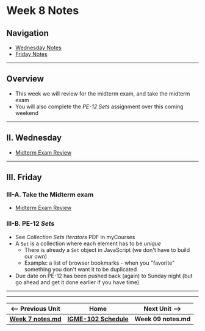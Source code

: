 # Week 8 Notes

## Navigation

- [Wednesday Notes](#wednesday)
- [Friday Notes](#friday)

<hr>

## Overview
- This week we will review for the midterm exam, and take the midterm exam
- You will also complete the *PE-12 Sets* assignment over this coming weekend

<hr>


<a id="wednesday" />

## II. Wednesday

- [Midterm Exam Review](../docs/midterm-exam-review.md)

<hr>


<a id="friday" />

## III. Friday

### III-A. Take the Midterm exam
  - [Midterm Exam Review](../docs/midterm-exam-review.md)


### III-B. PE-12 *Sets*
- See *Collection Sets Iterators* PDF in myCourses
- A `Set` is a collection where each element has to be *unique*
  - There is already a `Set` object in JavaScript (we don't have to build our own)
  - Example: a list of browser bookmarks - when you "favorite" something you don't want it to be duplicated
- Due date on PE-12 has been pushed back (again) to Sunday night (but go ahead and get it done earlier if you have time)

<hr><hr>

| <-- Previous Unit | Home | Next Unit -->
| --- | --- | --- 
| [**Week 7 notes.md**](07.md)     |  [**IGME-102 Schedule**](../schedule.md) | **Week 09 notes.md**
